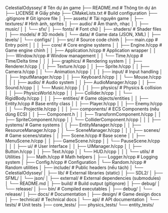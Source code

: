 CelestialOdyssey/                    # Tên dự án game
├── README.md                        # Thông tin dự án
├── LICENSE                          # Giấy phép
├── CMakeLists.txt                   # Build configuration
├── .gitignore                       # Git ignore file
│
├── assets/                          # Tài nguyên game
│   ├── textures/                    # Hình ảnh, sprites
│   ├── audio/                       # Âm thanh, nhạc
│   │   ├── music/
│   │   └── sfx/
│   ├── fonts/                       # Font chữ
│   ├── shaders/                     # Shader files
│   ├── models/                      # 3D models
│   └── data/                        # Game data (JSON, XML)
│       ├── levels/
│       └── configs/
│
├── src/                             # Source code chính
│   ├── main.cpp                     # Entry point
│   │
│   ├── core/                        # Core engine systems
│   │   ├── Engine.h/cpp             # Game engine chính
│   │   ├── Application.h/cpp        # Application wrapper
│   │   ├── Window.h/cpp             # Window management
│   │   └── Time.h/cpp               # Time/Delta time
│   │
│   ├── graphics/                    # Rendering system
│   │   ├── Renderer.h/cpp
│   │   ├── Texture.h/cpp
│   │   ├── Sprite.h/cpp
│   │   ├── Camera.h/cpp
│   │   └── Animation.h/cpp
│   │
│   ├── input/                       # Input handling
│   │   ├── InputManager.h/cpp
│   │   ├── Keyboard.h/cpp
│   │   └── Mouse.h/cpp
│   │
│   ├── audio/                       # Audio system
│   │   ├── AudioManager.h/cpp
│   │   ├── Sound.h/cpp
│   │   └── Music.h/cpp
│   │
│   ├── physics/                     # Physics & collision
│   │   ├── PhysicsWorld.h/cpp
│   │   ├── Collider.h/cpp
│   │   └── RigidBody.h/cpp
│   │
│   ├── entities/                    # Game objects/entities
│   │   ├── Entity.h/cpp             # Base entity class
│   │   ├── Player.h/cpp
│   │   ├── Enemy.h/cpp
│   │   └── Projectile.h/cpp
│   │
│   ├── components/                  # ECS Components (nếu dùng ECS)
│   │   ├── Component.h
│   │   ├── TransformComponent.h/cpp
│   │   ├── SpriteComponent.h/cpp
│   │   └── ColliderComponent.h/cpp
│   │
│   ├── systems/                     # Game systems
│   │   ├── EntityManager.h/cpp
│   │   ├── ResourceManager.h/cpp
│   │   └── SceneManager.h/cpp
│   │
│   ├── scenes/                      # Game scenes/states
│   │   ├── Scene.h/cpp              # Base scene
│   │   ├── MenuScene.h/cpp
│   │   ├── GameScene.h/cpp
│   │   └── PauseScene.h/cpp
│   │
│   ├── ui/                          # User Interface
│   │   ├── UIManager.h/cpp
│   │   ├── Button.h/cpp
│   │   ├── Text.h/cpp
│   │   └── HUD.h/cpp
│   │
│   └── utils/                       # Utilities
│       ├── Math.h/cpp               # Math helpers
│       ├── Logger.h/cpp             # Logging system
│       ├── Config.h/cpp             # Configuration
│       └── Random.h/cpp             # Random utilities
│
├── include/                         # Public headers (nếu tách)
│   └── CelestialOdyssey/
│
├── lib/                             # External libraries (static)
│   ├── SDL2/
│   ├── SFML/
│   └── json/
│
├── external/                        # External dependencies (submodules)
│   └── README.md
│
├── build/                           # Build output (gitignore)
│   ├── debug/
│   └── release/
│
├── bin/                             # Compiled executables
│   ├── debug/
│   └── release/
│
├── docs/                            # Documentation
│   ├── design/                      # Game design docs
│   ├── technical/                   # Technical docs
│   └── api/                         # API documentation
│
└── tests/                           # Unit tests
├── core_tests/
├── physics_tests/
└── entity_tests/
